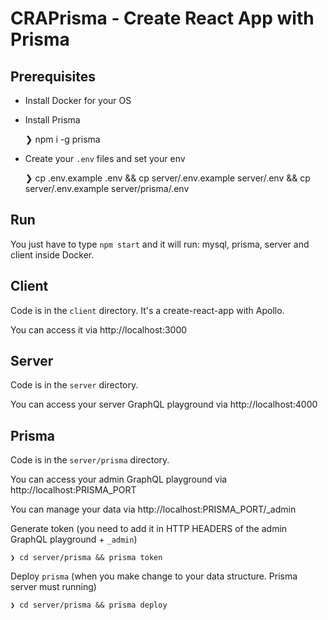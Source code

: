 # CRAPrisma - Create React App with Prisma

## Prerequisites
  - Install Docker for your OS
  - Install Prisma

    ❯ npm i -g prisma

  - Create your `.env` files and set your env

    ❯ cp .env.example .env && cp server/.env.example server/.env && cp server/.env.example server/prisma/.env

## Run
You just have to type `npm start` and it will run: mysql, prisma, server and client inside Docker.

## Client
Code is in the `client` directory.
It's a create-react-app with Apollo.

You can access it via http://localhost:3000

## Server
Code is in the `server` directory.

You can access your server GraphQL playground via http://localhost:4000

## Prisma
Code is in the `server/prisma` directory.

You can access your admin GraphQL playground via http://localhost:PRISMA_PORT

You can manage your data via http://localhost:PRISMA_PORT/_admin

Generate token (you need to add it in HTTP HEADERS of the admin GraphQL playground + `_admin`)

    ❯ cd server/prisma && prisma token

Deploy `prisma` (when you make change to your data structure. Prisma server must running)

    ❯ cd server/prisma && prisma deploy
